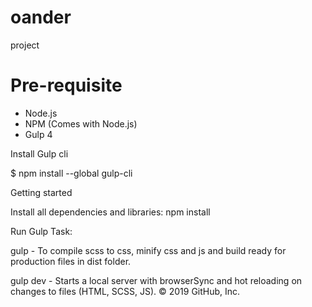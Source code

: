 # oander
project

# Pre-requisite

- Node.js
- NPM (Comes with Node.js)
- Gulp 4

Install Gulp cli

 $ npm install --global gulp-cli

Getting started

Install all dependencies and libraries: npm install

Run Gulp Task:

gulp - To compile scss to css, minify css and js and build ready for production files in dist folder.

gulp dev - Starts a local server with browserSync and hot reloading on changes to files (HTML, SCSS, JS).
© 2019 GitHub, Inc.
